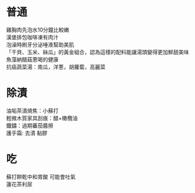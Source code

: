 # 普通
雞胸肉先泡水10分鐘比較嫩   
漢堡排包咖啡凍有肉汁  
泡澡時刷牙分泌唾液幫助美肌  
「干貝、玉米、絲瓜」的黃金組合，認為這樣的配料能讓湯頭變得更加鮮甜美味  
魚藻納醋菇蔥喝的健康  
抗癌蔬菜湯：南瓜，洋蔥，胡蘿蔔，高麗菜  

# 除漬
油垢茶漬燒焦：小蘇打   
輕微木質家具刮痕：醋+橄欖油  
鐵鏽：過期蕃茄醬擦    
護手霜: 去漬 黏膠  

# 吃
蘇打餅乾中和胃酸 可能會吐氣  
蓮花茶利尿  
